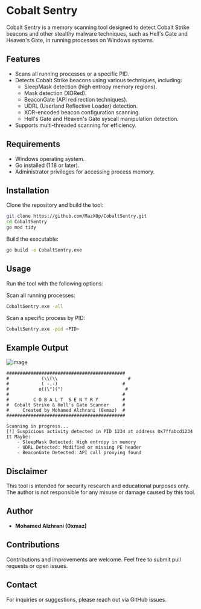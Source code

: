 # Cobalt Sentry

Cobalt Sentry is a memory scanning tool designed to detect Cobalt Strike beacons and other stealthy malware techniques, such as Hell's Gate and Heaven's Gate, in running processes on Windows systems.

## Features
- Scans all running processes or a specific PID.
- Detects Cobalt Strike beacons using various techniques, including:
  - SleepMask detection (high entropy memory regions).
  - Mask detection (XORed).
  - BeaconGate (API redirection techniques).
  - UDRL (Userland Reflective Loader) detection.
  - XOR-encoded beacon configuration scanning.
  - Hell's Gate and Heaven's Gate syscall manipulation detection.
- Supports multi-threaded scanning for efficiency.

## Requirements
- Windows operating system.
- Go installed (1.18 or later).
- Administrator privileges for accessing process memory.

## Installation
Clone the repository and build the tool:
```sh
git clone https://github.com/MazX0p/CobaltSentry.git
cd CobaltSentry
go mod tidy
```

Build the executable:
```sh
go build -o CobaltSentry.exe
```

## Usage
Run the tool with the following options:

Scan all running processes:
```sh
CobaltSentry.exe -all
```

Scan a specific process by PID:
```sh
CobaltSentry.exe -pid <PID>
```

## Example Output

![image](https://github.com/user-attachments/assets/658a4520-1198-45d9-a76a-68af6ebdc892)


```
############################################
#            (\\(\\                          #
#            ( -.-)                        #
#           o((\")(")                       #
#                                          #
#         C O B A L T  S E N T R Y         #
#  Cobalt Strike & Hell's Gate Scanner     #
#     Created by Mohamed Alzhrani (0xmaz)  #
############################################

Scanning in progress...
[!] Suspicious activity detected in PID 1234 at address 0x7ffabcd1234 It Maybe:
    - SleepMask Detected: High entropy in memory
    - UDRL Detected: Modified or missing PE header
    - BeaconGate Detected: API call proxying found
```

## Disclaimer
This tool is intended for security research and educational purposes only. The author is not responsible for any misuse or damage caused by this tool.

## Author
- **Mohamed Alzhrani (0xmaz)**

## Contributions
Contributions and improvements are welcome. Feel free to submit pull requests or open issues.

## Contact
For inquiries or suggestions, please reach out via GitHub issues.

